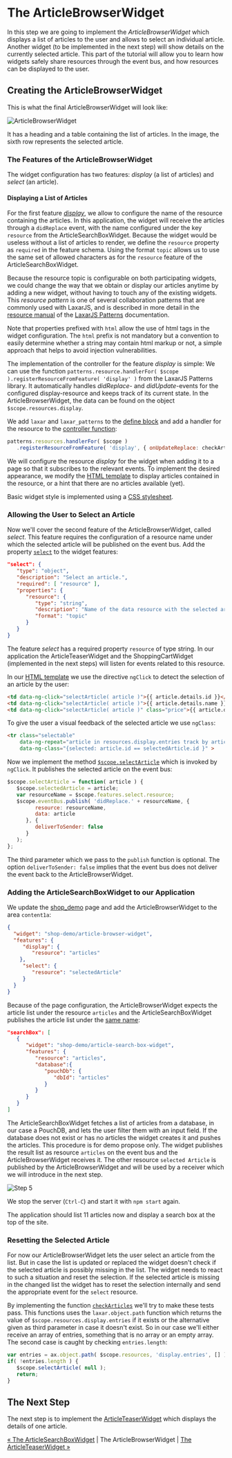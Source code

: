 # The ArticleBrowserWidget

In this step we are going to implement the _ArticleBrowserWidget_ which displays a list of articles to the user and allows to select an individual article.
Another widget (to be implemented in the next step) will show details on the currently selected article.
This part of the tutorial will allow you to learn how widgets safely share resources through the event bus, and how resources can be displayed to the user.


## Creating the ArticleBrowserWidget

This is what the final ArticleBrowserWidget will look like:

![ArticleBrowserWidget](img/article_browser_widget.png)

It has a heading and a table containing the list of articles.
In the image, the sixth row represents the selected article.


### The Features of the ArticleBrowserWidget

The widget configuration has two features: *display* (a list of articles) and *select* (an article).


#### Displaying a List of Articles

For the first feature [*display*](../../includes/widgets/shop-demo/article-browser-widget/widget.json#L20), we allow to configure the name of the resource containing the articles.
In this application, the widget will receive the articles through a `didReplace` event, with the name configured under the key `resource` from the ArticleSearchBoxWidget.
Because the widget would be useless without a list of articles to render, we define the `resource` property as `required` in the feature schema.
Using the format `topic` allows us to use the same set of allowed characters as for the `resource` feature of the ArticleSearchBoxWidget.

Because the resource topic is configurable on both participating widgets, we could change the way that we obtain or display our articles anytime by adding a new widget, without having to touch any of the existing widgets.
This _resource pattern_ is one of several collaboration patterns that are commonly used with LaxarJS, and is described in more detail in the [resource manual](https://github.com/LaxarJS/laxar_patterns/blob/master/docs/patterns/resources.md#resource-patterns) of the [LaxarJS Patterns](https://github.com/LaxarJS/laxar_patterns) documentation.

Note that properties prefixed with `html` allow the use of html tags in the widget configuration.
The `html` prefix is not mandatory but a convention to easily determine whether a string may contain html markup or not, a simple approach that helps to avoid injection vulnerabilities.

The implementation of the controller for the feature *display* is simple:
We can use the function `patterns.resource.handlerFor( $scope ).registerResourceFromFeature( 'display' )` from the LaxarJS Patterns library.
It automatically handles _didReplace-_ and _didUpdate_-events for the configured display-resource and keeps track of its current state.
In the ArticleBrowserWidget, the data can be found on the object `$scope.resources.display`.

We add `laxar` and `laxar_patterns` to the [define block](../../includes/widgets/shop-demo/article-browser-widget/article-browser-widget.js#L3) and add a handler for the resource to the [controller function](../../includes/widgets/shop-demo/article-browser-widget/article-browser-widget.js#L21):
```javascript
patterns.resources.handlerFor( $scope )
   .registerResourceFromFeature( 'display', { onUpdateReplace: checkArticles } );
```

We will configure the resource *display* for the widget when adding it to a page so that it subscribes to the relevant events.
To implement the desired appearance, we modify the [HTML template](../../includes/widgets/shop-demo/article-browser-widget/default.theme/article-browser-widget.html) to display articles contained in the resource, or a hint that there are no articles available (yet).

Basic widget style is implemented using a [CSS stylesheet](../../includes/widgets/shop-demo/article-browser-widget/default.theme/css/article-browser-widget.css).


### Allowing the User to Select an Article

Now we'll cover the second feature of the ArticleBrowserWidget, called *select*.
This feature requires the configuration of a resource name under which the selected article will be published on the event bus.
Add the property [`select`](../../includes/widgets/shop-demo/article-browser-widget/widget.json#L53) to the widget features:

```json
"select": {
   "type": "object",
   "description": "Select an article.",
   "required": [ "resource" ],
   "properties": {
      "resource": {
         "type": "string",
         "description": "Name of the data resource with the selected article.",
         "format": "topic"
      }
   }
}
```

The feature *select* has a required property `resource` of type string.
In our application the ArticleTeaserWidget and the ShoppingCartWidget (implemented in the next steps) will listen for events related to this resource.

In our [HTML template](../../includes/widgets/shop-demo/article-browser-widget/default.theme/article-browser-widget.html#L25) we use the directive `ngClick` to detect the selection of an article by the user:

```html
<td data-ng-click="selectArticle( article )">{{ article.details.id }}</td>
<td data-ng-click="selectArticle( article )">{{ article.details.name }}</td>
<td data-ng-click="selectArticle( article )" class="price">{{ article.details.price | currency : "€ " }}</td>
```

To give the user a visual feedback of the selected article we use `ngClass`:

```html
<tr class="selectable"
    data-ng-repeat="article in resources.display.entries track by article.id"
    data-ng-class="{selected: article.id == selectedArticle.id }" >
```

Now we implement the method [`$scope.selectArticle`](../../includes/widgets/shop-demo/article-browser-widget/article-browser-widget.js) which is invoked by `ngClick`.
It publishes the selected article on the event bus:

```javascript
$scope.selectArticle = function( article ) {
   $scope.selectedArticle = article;
   var resourceName = $scope.features.select.resource;
   $scope.eventBus.publish( 'didReplace.' + resourceName, {
         resource: resourceName,
         data: article
      }, {
         deliverToSender: false
      }
   );
};
```

The third parameter which we pass to the `publish` function is optional.
The option `deliverToSender: false` implies that the event bus does not deliver the event back to the ArticleBrowserWidget.


### Adding the ArticleSearchBoxWidget to our Application

We update the [shop_demo](../../application/pages/shop_demo.json#L39) page and add the ArticleBrowserWidget to the area `content1a`:

```json
{
  "widget": "shop-demo/article-browser-widget",
  "features": {
     "display": {
        "resource": "articles"
    },
     "select": {
        "resource": "selectedArticle"
     }
  }
}
```

Because of the page configuration, the ArticleBrowserWidget expects the article list under the resource `articles` and the ArticleSearchBoxWidget publishes the article list under the [same name](../../application/pages/shop_demo.json#L29):

```json
"searchBox": [
   {
      "widget": "shop-demo/article-search-box-widget",
      "features": {
         "resource": "articles",
         "database":{
            "pouchDb": {
               "dbId": "articles"
            }
         }
      }
   }
]
```


The ArticleSearchBoxWidget fetches a list of articles from a database, in our case a PouchDB, and lets the user filter them with an input field.
If the database does not exist or has no articles the widget creates it and pushes the articles.
This procedure is for demo propose only.
The widget publishes the result list as resource `articles` on the event bus and the ArticleBrowserWidget receives it.
The other resource `selected Article` is published by the ArticleBrowserWidget and will be used by a receiver which we will introduce in the next step.

![Step 5](img/step5.png)

We stop the server (`Ctrl-C`) and start it with `npm start` again.

The application should list 11 articles now and display a search box at the top of the site.


### Resetting the Selected Article

For now our ArticleBrowserWidget lets the user select an article from the list.
But in case the list is updated or replaced the widget doesn't check if the selected article is possibly missing in the list.
The widget needs to react to such a situation and reset the selection.
If the selected article is missing in the changed list the widget has to reset the selection internally and send the appropriate event for the `select` resource.

By implementing the function [`checkArticles`](../../includes/widgets/shop-demo/article-browser-widget/article-browser-widget.js#L40) we'll try to make these tests pass.
This functions uses the `laxar.object.path` function which returns the value of `$scope.resources.display.entries` if it exists or the alternative given as third parameter in case it doesn't exist.
So in our case we'll either receive an array of entries, something that is no array or an empty array.
The second case is caught by checking `entries.length`:

```javascript
var entries = ax.object.path( $scope.resources, 'display.entries', [] );
if( !entries.length ) {
   $scope.selectArticle( null );
   return;
}
```


## The Next Step

The next step is to implement the [ArticleTeaserWidget](06_article_teaser_widget.md) which displays the details of one article.

[« The ArticleSearchBoxWidget](04_article_search_box_widget.md) | The ArticleBrowserWidget | [The ArticleTeaserWidget »](06_article_teaser_widget.md)
